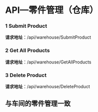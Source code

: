# API—零件管理（仓库）

### 1 Submit Product

**请求地址**：/api/warehouse/SubmitProduct

### 2 Get All Products

**请求地址**：/api/warehouse/GetAllProducts

### 3 Delete Product

**请求地址**：/api/warehouse/DeleteProduct

## 与车间的零件管理一致